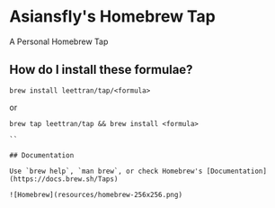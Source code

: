 # Asiansfly's Homebrew Tap

A Personal Homebrew Tap

## How do I install these formulae?

```
brew install leettran/tap/<formula>

```
or
```
brew tap leettran/tap && brew install <formula>

``

## Documentation

Use `brew help`, `man brew`, or check Homebrew's [Documentation](https://docs.brew.sh/Taps)

![Homebrew](resources/homebrew-256x256.png)

